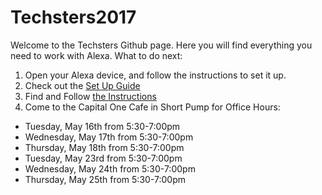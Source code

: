 # Techsters2017

Welcome to the Techsters Github page. Here you will find everything you need to work with Alexa. What to do next:

1. Open your Alexa device, and follow the instructions to set it up.
2. Check out the [Set Up Guide](https://github.com/RVATech/Techsters2017/blob/master/SettingUpyourDeveloperAccount.pdf)
3. Find and Follow [the Instructions](https://github.com/RVATech/Techsters2017/blob/master/2017Techsters-AWSAlexa.pdf)
4. Come to the Capital One Cafe in Short Pump for Office Hours:
  - Tuesday, May 16th from 5:30-7:00pm
  - Wednesday, May 17th from 5:30-7:00pm
  - Thursday, May 18th from 5:30-7:00pm
  - Tuesday, May 23rd from 5:30-7:00pm
  - Wednesday, May 24th from 5:30-7:00pm
  - Thursday, May 25th from 5:30-7:00pm
